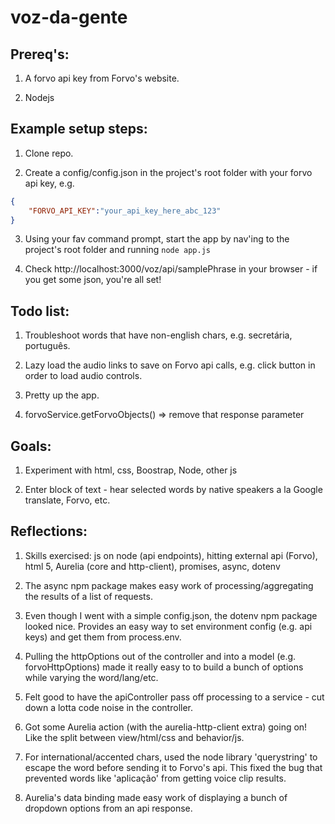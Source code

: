 ﻿# voz-da-gente

## Prereq's:

1. A forvo api key from Forvo's website.

2. Nodejs

## Example setup steps:
1. Clone repo.

2. Create a config/config.json in the project's root folder with your forvo api key, e.g.
```json
{
    "FORVO_API_KEY":"your_api_key_here_abc_123"
}
```

3. Using your fav command prompt, start the app by nav'ing to the project's root folder and running `node app.js` 

4. Check http://localhost:3000/voz/api/samplePhrase in your browser - if you get some json, you're all set!

## Todo list:
1. Troubleshoot words that have non-english chars, e.g. secretária, português.

2. Lazy load the audio links to save on Forvo api calls, e.g. click button in order to load audio controls.

3. Pretty up the app.

4. forvoService.getForvoObjects() => remove that response parameter

## Goals: 

1. Experiment with html, css, Boostrap, Node, other js

2. Enter block of text - hear selected words by native speakers a la Google translate, Forvo, etc.

## Reflections:
1. Skills exercised: js on node (api endpoints), hitting external api (Forvo), html 5, Aurelia (core and http-client), promises, async, dotenv 

2. The async npm package makes easy work of processing/aggregating the results of a list of requests.

3. Even though I went with a simple config.json, the dotenv npm package looked nice. Provides an easy way to set environment config (e.g. api keys) and get them from process.env.

4. Pulling the httpOptions out of the controller and into a model (e.g. forvoHttpOptions) made it really easy to to build a bunch of options while varying the word/lang/etc.

5. Felt good to have the apiController pass off processing to a service - cut down a lotta code noise in the controller.

6. Got some Aurelia action (with the aurelia-http-client extra) going on! Like the split between view/html/css and behavior/js.

7. For international/accented chars, used the node library 'querystring' to escape the word before sending it to Forvo's api. This fixed the bug that prevented words like 'aplicação' from getting voice clip results.

8. Aurelia's data binding made easy work of displaying a bunch of dropdown options from an api response.

